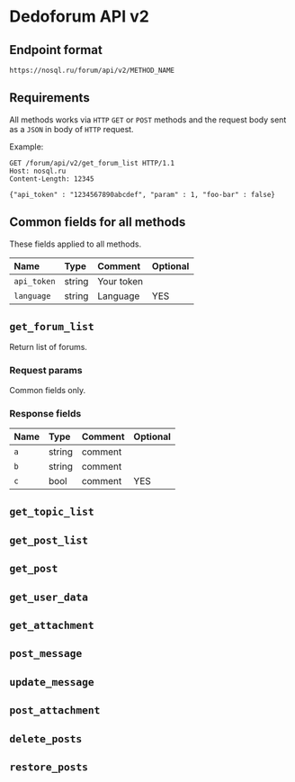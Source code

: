 
# Dedoforum API v2

## Endpoint format

`https://nosql.ru/forum/api/v2/METHOD_NAME`

## Requirements

All methods works via `HTTP` `GET` or `POST` methods and the request body sent as a `JSON` in body of `HTTP` request.

Example:

```
GET /forum/api/v2/get_forum_list HTTP/1.1
Host: nosql.ru
Content-Length: 12345

{"api_token" : "1234567890abcdef", "param" : 1, "foo-bar" : false}
```

## Common fields for all methods

These fields applied to all methods.

| Name | Type | Comment | Optional |
| :---- | :---- | :---- | :---- |
| `api_token` | string | Your token | |
| `language` | string | Language | YES |

## `get_forum_list`

Return list of forums.


### Request params

Common fields only.

### Response fields

| Name | Type | Comment | Optional |
| :---- | :---- | :---- | :---- |
| `a` | string | comment |  |
| `b` | string | comment |  |
| `c` | bool | comment | YES |




## `get_topic_list`

## `get_post_list`

## `get_post`

## `get_user_data`

## `get_attachment`

## `post_message`

## `update_message`

## `post_attachment`

## `delete_posts`

## `restore_posts`
